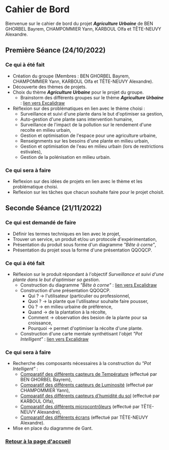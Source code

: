 # Cahier de Bord

Bienvenue sur le cahier de bord du projet ***Agriculture Urbaine*** de BEN GHORBEL Bayrem, CHAMPOMMIER Yann, KARBOUL Olfa et TÊTE-NEUVY Alexandre.

## Première Séance (24/10/2022)

### Ce qui à été fait

- Création du groupe (Membres : BEN GHORBEL Bayrem, CHAMPOMMIER Yann, KARBOUL Olfa et TÊTE-NEUVY Alexandre).
- Découverte des thèmes de projets.
- Choix du thème ***Agriculture Urbaine*** pour le projet du groupe.
  - Brainstorm des différents groupes sur le thème ***Agriculture Urbaine*** : [lien vers Excalidraw](https://excalidraw.com/#json=IOigMyC262AFkCa9gDnjQ,8n2d9_i5U5HhxjmTD9FImw)
- Réflexion sur des problématiques en lien avec le thème choisi :
  - Surveillance et suivi d'une plante dans le but d'optimiser sa gestion,
  - Auto-gestion d'une plante sans intervention humaine,
  - Surveillance de l'impact de la pollution sur le rendement d'une recolte en milieu urbain,
  - Gestion et optimisation de l'espace pour une agriculture urbaine,
  - Renseignments sur les besoins d'une plante en milieu urbain,
  - Gestion et optimisation de l'eau en milieu urbain (lors de restrictions estivales),
  - Gestion de la polénisation en milieu urbain.

### Ce qui sera à faire

- Reflexion sur des idées de projets en lien avec le thème et les problématique choisi.
- Reflexion sur les tâches que chacun souhaite faire pour le projet choisit.

## Seconde Séance (21/11/2022)

### Ce qui est demandé de faire

- Définir les termes techniques en lien avec le projet,
- Trouver un service, un produit et/ou un protocole d'expérimentation,
- Présentation du produit sous forme d'un diagramme *"Bête à corne"*,
- Présentation du projet sous la forme d'une présentation QQOQCP.

### Ce qui à été fait

- Réflexion sur le produit répondant à l'objectif *Surveillance et suivi d'une plante dans le but d'optimiser sa gestion*.
  - Construction du diagramme *"Bête à corne"* : [lien vers Excalidraw](https://excalidraw.com/#room=fa84c23afac9f46951ce,kRvk-nGmR4Jr89U1zL-cZw)
  - Construction d'une présentation QQOQCP.
	- Qui ? -> l'utilisateur (particulier ou professionnel,
	- Quoi ? -> la plante que l'utilisateur souhaite faire pousser,
	- Où ? -> en milieu urbaine de préférence,
	- Quand -> de la plantation à la récolte,
	- Comment -> observation des besion de la plante pour sa croissance,
	- Pourquoi -> permet d'optimiser la récolte d'une plante.
  - Construction d'une carte mentale synthétisant l'objet *"Pot Intelligent"* : [lien vers Excalidraw](https://excalidraw.com/#room=6c0d9494d03ff101537c,4kgsMtWoj44XYnoUmgsxHg)

### Ce qui sera à faire

- Recherche des composants nécessaires à la construction du *"Pot Intelligent"* :
  - [Comparatif des différents capteurs de Température](https://github.com/TeteNeuvyAlexandre/Projet-Agriculture-Urbaine/blob/main/Bibliographie/TableauCapteursTemperature.md) (effectué par BEN GHORBEL Bayrem),
  - [Comparatif des différents capteurs de Luminosité](https://github.com/TeteNeuvyAlexandre/Projet-Agriculture-Urbaine/blob/main/Bibliographie/TableauCapteursLuminosite.md) (effectué par CHAMPOMMIER Yann),
  - [Comparatif des différents capteurs d'humidité du sol](https://github.com/TeteNeuvyAlexandre/Projet-Agriculture-Urbaine/blob/main/Bibliographie/TableauCapteursHumiditeSol.m) (effectué par KARBOUL Olfa),
  - [Comparatif des différents microcontrôleurs](https://github.com/TeteNeuvyAlexandre/Projet-Agriculture-Urbaine/blob/main/Bibliographie/TableauMicrocontroleurs.md) (effectué par TÊTE-NEUVY Alexandre),
  - [Comparatif des différents écrans](https://github.com/TeteNeuvyAlexandre/Projet-Agriculture-Urbaine/blob/main/Bibliographie/TableauEcrans.md) (effectué par TÊTE-NEUVY Alexandre).
- Mise en place du diagramme de Gant.

### [Retour à la page d'accueil](https://github.com/TeteNeuvyAlexandre/Projet-Agriculture-Urbaine)
